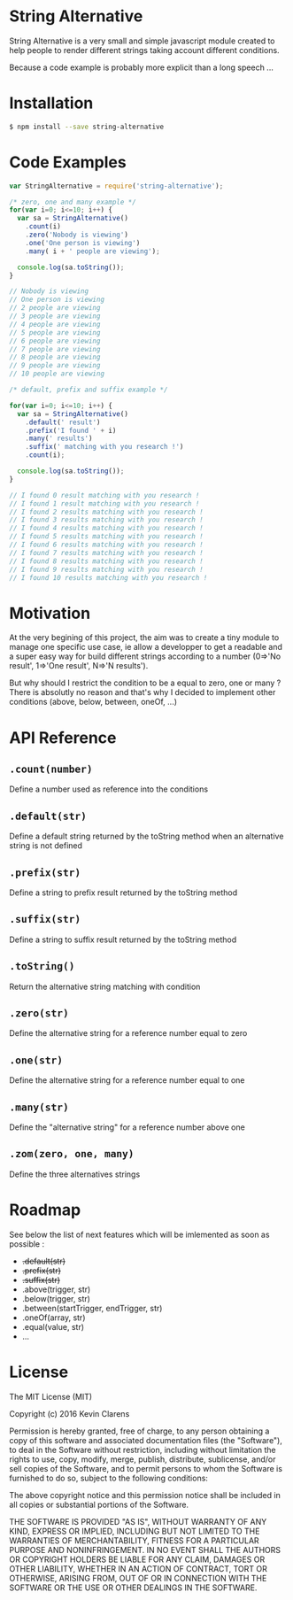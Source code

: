 # String Alternative

String Alternative is a very small and simple javascript module created to help people to render different strings taking account different conditions.

Because a code example is probably more explicit than a long speech ...

# Installation

```bash
$ npm install --save string-alternative
```

# Code Examples

```javascript
var StringAlternative = require('string-alternative');

/* zero, one and many example */
for(var i=0; i<=10; i++) {
  var sa = StringAlternative()
    .count(i)
    .zero('Nobody is viewing')
    .one('One person is viewing')
    .many( i + ' people are viewing');

  console.log(sa.toString());
}

// Nobody is viewing
// One person is viewing
// 2 people are viewing
// 3 people are viewing
// 4 people are viewing
// 5 people are viewing
// 6 people are viewing
// 7 people are viewing
// 8 people are viewing
// 9 people are viewing
// 10 people are viewing

/* default, prefix and suffix example */

for(var i=0; i<=10; i++) {
  var sa = StringAlternative()
    .default(' result')
    .prefix('I found ' + i)
    .many(' results')
    .suffix(' matching with you research !')
    .count(i);

  console.log(sa.toString());
}

// I found 0 result matching with you research !
// I found 1 result matching with you research !
// I found 2 results matching with you research !
// I found 3 results matching with you research !
// I found 4 results matching with you research !
// I found 5 results matching with you research !
// I found 6 results matching with you research !
// I found 7 results matching with you research !
// I found 8 results matching with you research !
// I found 9 results matching with you research !
// I found 10 results matching with you research !
```

# Motivation

At the very begining of this project, the aim was to create a tiny module to manage one specific use case, ie allow a developper to get a readable and a super easy way for build different strings according to a number (0=>'No result', 1=>'One result', N=>'N results').

But why should I restrict the condition to be a equal to zero, one or many ? There is absolutly no reason and that's why I decided to implement other conditions (above, below, between, oneOf, ...)

# API Reference

## `.count(number)`

Define a number used as reference into the conditions

## `.default(str)`

Define a default string returned by the toString method when an alternative string is not defined

## `.prefix(str)`

Define a string to prefix result returned by the toString method

## `.suffix(str)`

Define a string to suffix result returned by the toString method

## `.toString()`

Return the alternative string matching with condition

## `.zero(str)`

Define the alternative string for a reference number equal to zero

## `.one(str)`

Define the alternative string for a reference number equal to one

## `.many(str)`

Define the "alternative string" for a reference number above one

## `.zom(zero, one, many)`

Define the three alternatives strings

# Roadmap

See below the list of next features which will be imlemented as soon as possible :

* ~~.default(str)~~
* ~~.prefix(str)~~
* ~~.suffix(str)~~
* .above(trigger, str)
* .below(trigger, str)
* .between(startTrigger, endTrigger, str)
* .oneOf(array, str)
* .equal(value, str)
* ...

# License

The MIT License (MIT)

Copyright (c) 2016 Kevin Clarens

Permission is hereby granted, free of charge, to any person obtaining a copy
of this software and associated documentation files (the "Software"), to deal
in the Software without restriction, including without limitation the rights
to use, copy, modify, merge, publish, distribute, sublicense, and/or sell
copies of the Software, and to permit persons to whom the Software is
furnished to do so, subject to the following conditions:

The above copyright notice and this permission notice shall be included in
all copies or substantial portions of the Software.

THE SOFTWARE IS PROVIDED "AS IS", WITHOUT WARRANTY OF ANY KIND, EXPRESS OR
IMPLIED, INCLUDING BUT NOT LIMITED TO THE WARRANTIES OF MERCHANTABILITY,
FITNESS FOR A PARTICULAR PURPOSE AND NONINFRINGEMENT. IN NO EVENT SHALL THE
AUTHORS OR COPYRIGHT HOLDERS BE LIABLE FOR ANY CLAIM, DAMAGES OR OTHER
LIABILITY, WHETHER IN AN ACTION OF CONTRACT, TORT OR OTHERWISE, ARISING FROM,
OUT OF OR IN CONNECTION WITH THE SOFTWARE OR THE USE OR OTHER DEALINGS IN
THE SOFTWARE.
